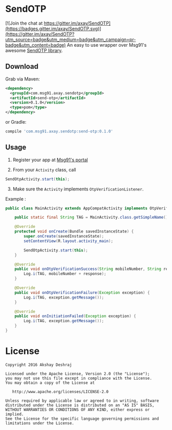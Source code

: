# SendOTP

[![Join the chat at https://gitter.im/axay/SendOTP](https://badges.gitter.im/axay/SendOTP.svg)](https://gitter.im/axay/SendOTP?utm_source=badge&utm_medium=badge&utm_campaign=pr-badge&utm_content=badge)
An easy to use wrapper over Msg91's awesome [SendOTP library].

Download
--------

Grab via Maven:
```xml
<dependency>
  <groupId>com.msg91.axay.sendotp</groupId>
  <artifactId>send-otp</artifactId>
  <version>0.1.0</version>
  <type>pom</type>
</dependency>
```
or Gradle:
```groovy
compile 'com.msg91.axay.sendotp:send-otp:0.1.0'
```

Usage
--------

1. Register your app at [Msg91's portal][sendotp]

2. From your `Activity` class, call

  ```java
  SendOtpActivity.start(this);
  ```
3. Make sure the `Activity` implements `OtpVerificationListener`. 

Example :

```java
public class MainActivity extends AppCompatActivity implements OtpVerificationListener {

    public static final String TAG = MainActivity.class.getSimpleName();

    @Override
    protected void onCreate(Bundle savedInstanceState) {
        super.onCreate(savedInstanceState);
        setContentView(R.layout.activity_main);

        SendOtpActivity.start(this);
    }

    @Override
    public void onOtpVerificationSuccess(String mobileNumber, String response) {
        Log.i(TAG, mobileNumber + response);
    }

    @Override
    public void onOtpVerificationFailure(Exception exception) {
        Log.i(TAG, exception.getMessage());
    }

    @Override
    public void onInitiationFailed(Exception exception) {
        Log.i(TAG, exception.getMessage());
    }
}
```


License
=======

    Copyright 2016 Akshay Deshraj

    Licensed under the Apache License, Version 2.0 (the "License");
    you may not use this file except in compliance with the License.
    You may obtain a copy of the License at

       http://www.apache.org/licenses/LICENSE-2.0

    Unless required by applicable law or agreed to in writing, software
    distributed under the License is distributed on an "AS IS" BASIS,
    WITHOUT WARRANTIES OR CONDITIONS OF ANY KIND, either express or implied.
    See the License for the specific language governing permissions and
    limitations under the License.

[sendotp]: https://sendotp.msg91.com/
[SendOTP library]: https://github.com/SendOTP/SendOTPAndroid
